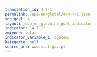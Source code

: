 ```yaml
---
translation_id: 4-7-1
permalink: /api/en/global/4/4-7-1.json
sdg_goal: 4
layout: json_en_globalne_goal_indicator
indicator: "4.7.1"
zmienne: total
indicator_variable_1: ogółem;
kategorie: null
source_url: www.stat.gov.pl
---
```

